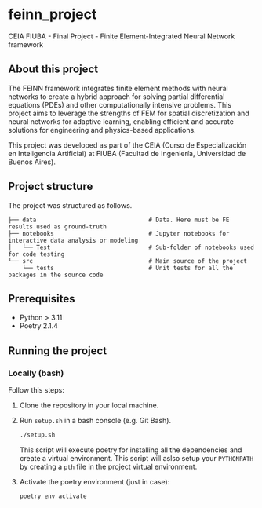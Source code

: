 # feinn_project
CEIA FIUBA - Final Project - Finite Element-Integrated Neural Network framework

## About this project

The FEINN framework integrates finite element methods with neural networks to create a hybrid approach for solving partial differential equations (PDEs) and other computationally intensive problems. This project aims to leverage the strengths of FEM for spatial discretization and neural networks for adaptive learning, enabling efficient and accurate solutions for engineering and physics-based applications.

This project was developed as part of the CEIA (Curso de Especialización en Inteligencia Artificial) at FIUBA (Facultad de Ingeniería, Universidad de Buenos Aires).

## Project structure

The project was structured as follows. 

```
├── data                                # Data. Here must be FE results used as ground-truth
├── notebooks                           # Jupyter notebooks for interactive data analysis or modeling 
│   └── Test                            # Sub-folder of notebooks used for code testing
└── src                                 # Main source of the project
    └── tests                           # Unit tests for all the packages in the source code
```

## Prerequisites

- Python > 3.11
- Poetry 2.1.4

## Running the project

### Locally (bash)

Follow this steps:
1. Clone the repository in your local machine.
1. Run `setup.sh` in a bash console (e.g. Git Bash). 

    ```bash
    ./setup.sh
    ```

    This script will execute poetry for installing all the dependencies and create a virtual environment. This script will aslso setup your `PYTHONPATH` by creating a `pth` file in the project virtual environment.
1. Activate the poetry environment (just in case):

    ```bash
    poetry env activate
    ```
